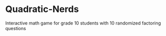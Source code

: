 # Quadratic-Nerds
Interactive math game for grade 10 students with 10 randomized factoring questions
